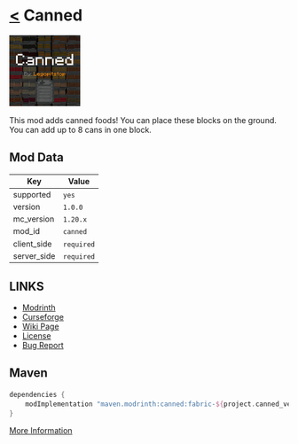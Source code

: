 # [<](../README.md) Canned

![alt](icon.png)

This mod adds canned foods! You can place these blocks on the ground. You can add up to 8 cans in one block.

## Mod Data

| Key         | Value      |
|-------------|------------|
| supported   | `yes`      |
| version     | `1.0.0`    |
| mc_version  | `1.20.x`   |
| mod_id      | `canned`   |
| client_side | `required` |
| server_side | `required` |

## LINKS
- [Modrinth](https://modrinth.com/mod/canned)
- [Curseforge](https://curseforge.com/minecraft/mc-mods/canned)
- [Wiki Page](https://github.com/legopitstop/Fabric/wiki/Canned)
- [License](https://legopitstop.weebly.com/license.html)
- [Bug Report](https://github.com/legopitstop/Fabric/issues)

## Maven
```gradle
dependencies {
    modImplementation "maven.modrinth:canned:fabric-${project.canned_version}"
}
```
[More Information](https://docs.modrinth.com/docs/tutorials/maven/)
